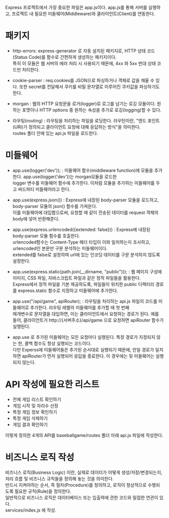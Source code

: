 Express 프로젝트에서 가장 중요한 파일은 app.js이다. app.js를 통해 서버를 실행하고, 프로젝트 내 필요한 미들웨어(Middleware)와 클라이언트(Client)를 연동한다.

# 패키지

- http-errors: express-generator 로 자동 설치된 패키지로, HTTP 상태 코드(Status Code)를 함수로 간편하게 생성하는 패키지이다.  
  특히 이 모듈은 웹 서버의 에러 처리 시 사용되기 때문에, 4xx 와 5xx 번대 상태 코드만 처리한다.

- cookie-parser : req.cookies를 JSON으로 파싱하거나 객체로 값을 채울 수 있다. 또한 secret를 전달해서 쿠키를 비밀 문자열로 이루어진 쿠키값을 파싱하기도 한다.

- morgan : 웹의 HTTP 요청문을 로거(logger)로 로그를 남기는 로깅 모듈이다. 원하는 포맷이나 HTTP options 중 원하는 속성을 추가로 로깅(logging)할 수 있다.

- 라우팅(routing) : 라우팅을 처리하는 파일을 로딩한다. 라우틴이란, "엔드 포인트(URI)가 정의되고 클라이언트 요청에 대해 응답하는 방식"을 의미한다.  
  routes 폴더 안에 있는 api.js 파일을 로드한다.

# 미들웨어

- app.use(logger('dev')); : 미들웨어 함수(middleware function)에 모듈을 추가한다. app.use(logger('dev'))는 morgan모듈을 로드한  
  logger 변수를 미들웨어 함수에 추가한다. 이처럼 모듈을 추가하는 미들웨어를 두고 써드파티 미들웨어라고 한다.

- app.use(express.json()) : Express에 내장된 body-parser 모듈을 로드하고, body-parser 모듈의 json() 함수를 가져온다.  
  이를 미들웨어에 대입함으로써, 요청할 때 같이 전송된 데이터를 request 객체의 body에 넣어 반환해준다.

- app.use(express.urlencoded({extended: false})) : Express에 내장된 body-parser 모듈 함수를 호출한다.  
  urlencoded함수는 Content-Type 헤더 타입이 이와 일치하는지 조사하고, urlencoded인 본문만 구문 분석하는 미들웨어이다.  
  extended를 false로 설정하여 url에 있는 인코딩 데이터를 구문 분석하지 않도록 설정한다.

- app.use(express.static(path.join(\_\_dirname, "public"))); : 웹 페이지 구성에 이미지, CSS 파일, 자바스크립트 파일과 같은 정적 파일들을 활용한다.  
  Express에서 정적 파일을 기본 제공하도록, 파일들이 위치한 public 디렉터리 경로를 express.static 함수로 지정하고 미들웨어에 추가한다.

- app.use("/api/game", apiRouter); : 라우팅을 처리하는 api.js 파일의 코드를 미들웨어로 추가한다. 라우팅 레벨의 미들웨어를 추가할 때 첫 번째  
  매개변수로 문자열을 대입하면, 이는 클라이언트에서 요청하는 경로가 된다. 예를 들어, 클라이언트가 http://{서버주소}/api/game 으로 요청하면 apiRouter 함수가 실행된다.

- app.use 로 추가된 미들웨어는 모든 요청마다 실행된다. 특정 경로가 지정되지 않는 한, 콜백 함수도 항상 실행되는 코드이다.  
  다만 Experss에 미들웨어들은 추가된 순서대로 실행되기 때문에, 만일 경로가 일치하면 apiRouter가 먼저 실행되어 응답을 종료한다. 이 경우에는 뒷 미들웨어는 실행되지 않는다.

# API 작성에 필요한 리스트

- 전체 게임 리스트 확인하기
- 게임 시작 및 자리수 선정
- 특정 게임 정보 확인하기
- 특정 게임 삭제하기
- 게임 결과 확인하기

이렇게 정의한 4개의 API를 baseballgame/routes 폴더 아래 api.js 파일에 작성한다.

# 비즈니스 로직 작성

비즈니스 로직(Business Logic) 이란, 실제로 데이터가 어떻게 생성/저장/변경되는지, 처리 흐름 및 비즈니스 규칙들을 정의해 놓는 것을 의미한다.  
반드시 지켜야하는 순서, 즉 절차(Procedure)를 정의하고, 로직이 정상적으로 수행되도록 필요한 규칙(Rule)을 정의한다.  
일반적으로 비즈니스 로직은 데이터베이스 또는 입출력에 관한 코드와 밀접한 연관이 있다.  
services/index.js 에 작성.
